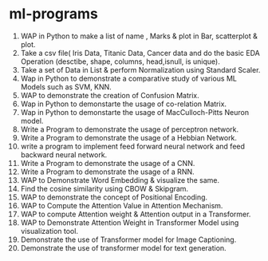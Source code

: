 # ml-programs
1. WAP in Python to make a list of name , Marks & plot in Bar, scatterplot & plot.
2. Take a csv file( Iris Data, Titanic Data, Cancer data and do the basic EDA Operation
(desctibe, shape, columns, head,isnull, is unique).
3. Take a set of Data in List & perform Normalization using Standard Scaler.	
4. Wap in Python to demonstrate a comparative study of various ML Models such as SVM, KNN.		
5. WAP to demonstrate the creation of Confusion Matrix.
6. Wap in Python to demonstarte the usage of co-relation Matrix.
7. Wap in Python to demonstarte the usage of  MacCulloch-Pitts Neuron model.		
8. Write  a Program to demonstrate  the usage of   perceptron network. 		
9. Write a Program to demonstrate the usage of a  Hebbian Network.	
10.	write a program to implement feed forward neural network and feed backward neural network. 
11.	Write  a Program to demonstrate  the usage of  a  CNN.
12.	Write  a Program to demonstrate  the usage of  a  RNN. 		
13.	WAP to Demonstrate Word Embedding & visualize the same.		
14.	Find the cosine similarity using CBOW & Skipgram.	
15.	WAP to demonstrate the concept of Positional Encoding.	
16.	WAP to Compute the Attention Value in Attention Mechanism.	
17.	WAP to compute Attention weight & Attention output in a Transformer.
18.	WAP to Demonstrate Attention Weight in Transformer Model using visualization tool.	
19.	Demonstrate the use of Transformer model for Image Captioning.
20.	Demonstrate the use of transformer  model for text generation.
